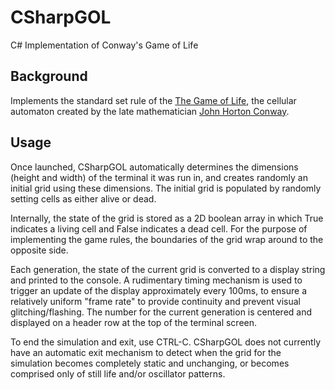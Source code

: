# CSharpGOL
C# Implementation of Conway's Game of Life

## Background
Implements the standard set rule of the [The Game of Life], the cellular automaton created by the late mathematician [John Horton Conway].

## Usage
Once launched, CSharpGOL automatically determines the dimensions (height and width) of the terminal it was run in, and creates randomly an initial grid using these dimensions. The initial grid is populated by randomly setting cells as either alive or dead.

Internally, the state of the grid is stored as a 2D boolean array in which True indicates a living cell and False indicates a dead cell. For the purpose of implementing the game rules, the boundaries of the grid wrap around to the opposite side.

Each generation, the state of the current grid is converted to a display string and printed to the console. A rudimentary timing mechanism is used to trigger an update of the display approximately every 100ms, to ensure a relatively uniform "frame rate" to provide continuity and prevent visual glitching/flashing. The number for the current generation is centered and displayed on a header row at the top of the terminal screen.

To end the simulation and exit, use CTRL-C. CSharpGOL does not currently have an automatic exit mechanism to detect when the grid for the simulation becomes completely static and unchanging, or becomes comprised only of still life and/or oscillator patterns. 


[The Game of Life]: https://en.wikipedia.org/wiki/Conway%27s_Game_of_Life
[John Horton Conway]: https://en.wikipedia.org/wiki/John_Horton_Conway
